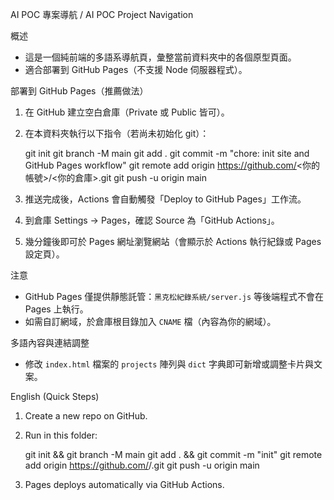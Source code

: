 AI POC 專案導航 / AI POC Project Navigation

概述
- 這是一個純前端的多語系導航頁，彙整當前資料夾中的各個原型頁面。
- 適合部署到 GitHub Pages（不支援 Node 伺服器程式）。

部署到 GitHub Pages（推薦做法）
1) 在 GitHub 建立空白倉庫（Private 或 Public 皆可）。
2) 在本資料夾執行以下指令（若尚未初始化 git）：

   git init
   git branch -M main
   git add .
   git commit -m "chore: init site and GitHub Pages workflow"
   git remote add origin https://github.com/<你的帳號>/<你的倉庫>.git
   git push -u origin main

3) 推送完成後，Actions 會自動觸發「Deploy to GitHub Pages」工作流。
4) 到倉庫 Settings → Pages，確認 Source 為「GitHub Actions」。
5) 幾分鐘後即可於 Pages 網址瀏覽網站（會顯示於 Actions 執行紀錄或 Pages 設定頁）。

注意
- GitHub Pages 僅提供靜態託管：`黑克松紀錄系統/server.js` 等後端程式不會在 Pages 上執行。
- 如需自訂網域，於倉庫根目錄加入 `CNAME` 檔（內容為你的網域）。

多語內容與連結調整
- 修改 `index.html` 檔案的 `projects` 陣列與 `dict` 字典即可新增或調整卡片與文案。

English (Quick Steps)
1. Create a new repo on GitHub.
2. Run in this folder:

   git init && git branch -M main
   git add . && git commit -m "init"
   git remote add origin https://github.com/<you>/<repo>.git
   git push -u origin main

3. Pages deploys automatically via GitHub Actions.


